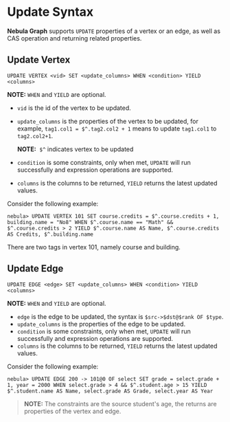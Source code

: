 # Update Syntax

**Nebula Graph** supports `UPDATE` properties of a vertex or an edge, as well as CAS operation and returning related properties.

## Update Vertex

```ngql
UPDATE VERTEX <vid> SET <update_columns> WHEN <condition> YIELD <columns>
```

**NOTE:** `WHEN` and `YIELD` are optional.

- `vid` is the id of the vertex to be updated.
- `update_columns` is the properties of the vertex to be updated, for example, `tag1.col1 = $^.tag2.col2 + 1` means to update `tag1.col1` to `tag2.col2+1`.

    **NOTE:**  `$^` indicates vertex to be updated
- `condition` is some constraints, only when met, `UPDATE` will run successfully and expression operations are supported.
- `columns` is the columns to be returned, `YIELD` returns the latest updated values.

Consider the following example:

```ngql
nebula> UPDATE VERTEX 101 SET course.credits = $^.course.credits + 1, building.name = "No8" WHEN $^.course.name == "Math" && $^.course.credits > 2 YIELD $^.course.name AS Name, $^.course.credits AS Credits, $^.building.name
```

There are two tags in vertex 101, namely course and building.

## Update Edge

```ngql
UPDATE EDGE <edge> SET <update_columns> WHEN <condition> YIELD <columns>
```

**NOTE:** `WHEN` and `YIELD` are optional.

- `edge` is the edge to be updated, the syntax is `$src->$dst@$rank OF $type`.
- `update_columns` is the properties of the edge to be updated.
- `condition` is some constraints, only when met, `UPDATE` will run successfully and expression operations are supported.
- `columns` is the columns to be returned, `YIELD` returns the latest updated values.

Consider the following example:

```ngql
nebula> UPDATE EDGE 200 -> 101@0 OF select SET grade = select.grade + 1, year = 2000 WHEN select.grade > 4 && $^.student.age > 15 YIELD $^.student.name AS Name, select.grade AS Grade, select.year AS Year
```

> **NOTE:** The constraints are the source student's age, the returns are properties of the vertex and edge.
